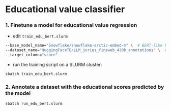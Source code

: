 # Educational value classifier

### 1. Finetune a model for educational value regression

* edit `train_edu_bert.slurm`
```bash
--base_model_name="Snowflake/snowflake-arctic-embed-m" \  # BERT-like base model
--dataset_name="HuggingFaceTB/LLM_juries_fineweb_430k_annotations" \  # Llama3-annotated eduational value dataset
--target_column="score" 
```
* run the training script on a SLURM cluster:
```bash
sbatch train_edu_bert.slurm
```

### 2. Annotate a dataset with the educational scores predicted by the model
    
```bash
sbatch run_edu_bert.slurm
```